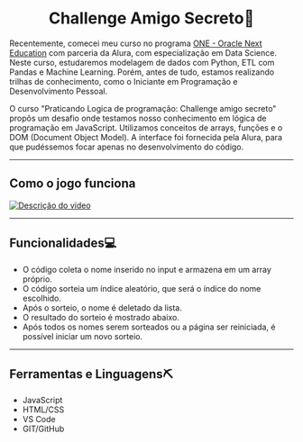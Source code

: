 <h1 align="center">Challenge Amigo Secreto👥</h1>

Recentemente, comecei meu curso no programa [ONE - Oracle Next Education](https://www.oracle.com/br/education/oracle-next-education/) com parceria da Alura, com especialização em Data Science. Neste curso, estudaremos modelagem de dados com Python, ETL com Pandas e Machine Learning. Porém, antes de tudo, estamos realizando trilhas de conhecimento, como o Iniciante em Programação e Desenvolvimento Pessoal.

O curso "Praticando Logica de programação: Challenge amigo secreto" propôs um desafio onde testamos nosso conhecimento em lógica de programação em JavaScript. Utilizamos conceitos de arrays, funções e o DOM (Document Object Model). A interface foi fornecida pela Alura, para que pudéssemos focar apenas no desenvolvimento do código.

---

## Como o jogo funciona

[![Descrição do vídeo](caminho/para/imagem.jpg)](https://github.com/user-attachments/assets/818b683f-7cc1-4cbd-9083-cd9094b63455)

---

## Funcionalidades💻

- O código coleta o nome inserido no input e armazena em um array próprio.
- O código sorteia um índice aleatório, que será o índice do nome escolhido.
- Após o sorteio, o nome é deletado da lista.
- O resultado do sorteio é mostrado abaixo.
- Após todos os nomes serem sorteados ou a página ser reiniciada, é possível iniciar um novo sorteio.

---

## Ferramentas e Linguagens⛏️

- JavaScript
- HTML/CSS
- VS Code
- GIT/GitHub
